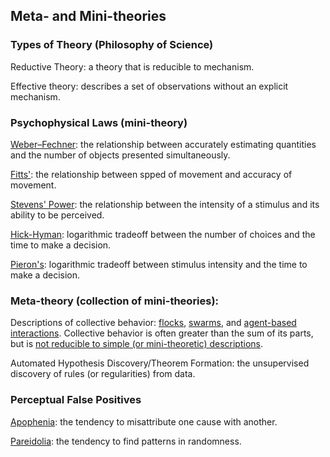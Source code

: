 ## Meta- and Mini-theories  

### Types of Theory (Philosophy of Science)  
Reductive Theory: a theory that is reducible to mechanism.

Effective theory: describes a set of observations without an explicit mechanism.

### Psychophysical Laws (mini-theory)   
[Weber–Fechner](https://en.wikipedia.org/wiki/Weber%E2%80%93Fechner_law): the relationship between accurately estimating quantities and the number of objects presented simultaneously.  

[Fitts'](https://en.wikipedia.org/wiki/Fitts%27s_law): the relationship between spped of movement and accuracy of movement.  

[Stevens' Power](https://en.wikipedia.org/wiki/Stevens%27s_power_law): the relationship between the intensity of a stimulus and its ability to be perceived.  

[Hick-Hyman](https://en.wikipedia.org/wiki/Hick%27s_law): logarithmic tradeoff between the number of choices and the time to make a decision.

[Pieron's](https://en.wikipedia.org/wiki/Henri_Pi%C3%A9ron): logarithmic tradeoff between stimulus intensity and the time to make a decision.

### Meta-theory (collection of mini-theories):  
Descriptions of collective behavior: [flocks](https://en.wikipedia.org/wiki/Flocking_(behavior)), [swarms](https://en.wikipedia.org/wiki/Swarm_intelligence), and [agent-based interactions](https://en.wikipedia.org/wiki/Agent-based_model). Collective behavior is often greater than the sum of its parts, but is [not reducible to simple (or mini-theoretic) descriptions](https://en.wikipedia.org/wiki/Computational_irreducibility).  

Automated Hypothesis Discovery/Theorem Formation: the unsupervised discovery of rules (or regularities) from data.

### Perceptual False Positives  
[Apophenia](https://en.wikipedia.org/wiki/Apophenia): the tendency to misattribute one cause with another.  

[Pareidolia](https://en.wikipedia.org/wiki/Pareidolia): the tendency to find patterns in randomness.  

